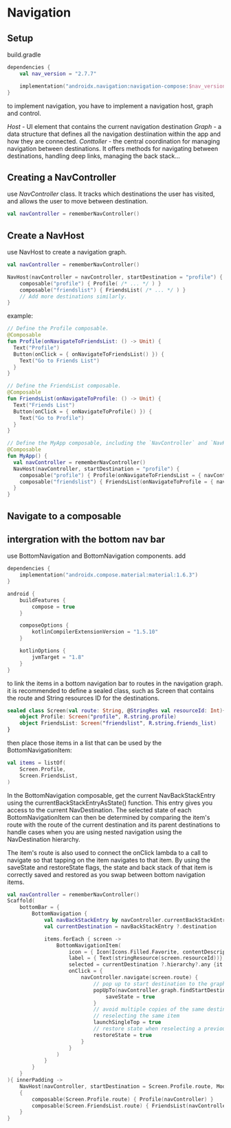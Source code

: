 # Navigation

## **Setup**

build.gradle

```kotlin
dependencies {
    val nav_version = "2.7.7"

    implementation("androidx.navigation:navigation-compose:$nav_version")
}
```

to implement navigation, you have to implement a navigation host, graph and control.

*Host* - UI element that contains the current navigation destination
*Graph* - a data structure that defines all the navigation destiination within the app and how they are connected.
*Conttoller* - the central coordination for managing navigation between destinations. It offers methods for navigating between destinations, handling deep links, managing the back stack...

## **Creating a NavController**

use *NavController* class. It tracks which destinations the user has visited, and allows the user to move between destination.

```kotlin
val navController = rememberNavController()
```

## **Create a NavHost**

use NavHost to create a navigation graph.

```kotlin
val navController = rememberNavController()

NavHost(navController = navController, startDestination = "profile") {
    composable("profile") { Profile( /* ... */ ) }
    composable("friendslist") { FriendsList( /* ... */ ) }
    // Add more destinations similarly.
}
```

example:

```kotlin
// Define the Profile composable.
@Composable
fun Profile(onNavigateToFriendsList: () -> Unit) {
  Text("Profile")
  Button(onClick = { onNavigateToFriendsList() }) {
    Text("Go to Friends List")
  }
}

// Define the FriendsList composable.
@Composable
fun FriendsList(onNavigateToProfile: () -> Unit) {
  Text("Friends List")
  Button(onClick = { onNavigateToProfile() }) {
    Text("Go to Profile")
  }
}

// Define the MyApp composable, including the `NavController` and `NavHost`.
@Composable
fun MyApp() {
  val navController = rememberNavController()
  NavHost(navController, startDestination = "profile") {
    composable("profile") { Profile(onNavigateToFriendsList = { navController.navigate("friendslist") }) }
    composable("friendslist") { FriendsList(onNavigateToProfile = { navController.navigate("profile") }) }
  }
}
```

## **Navigate to a composable**

## intergration with the bottom nav bar

use BottomNavigation and BottomNavigation components.
add

```kotlin
dependencies {
    implementation("androidx.compose.material:material:1.6.3")
}

android {
    buildFeatures {
        compose = true
    }

    composeOptions {
        kotlinCompilerExtensionVersion = "1.5.10"
    }

    kotlinOptions {
        jvmTarget = "1.8"
    }
}
```

to link the items in a bottom navigation bar to routes in the navigation graph. it is recommended to define a sealed class, such as Screen that contains the route and String resources ID for the destinations.

```kotlin
sealed class Screen(val route: String, @StringRes val resourceId: Int){
    object Profile: Screen("profile", R.string.profile)
    object FriendsList: Screen("friendslist", R.string.friends_list)
}
```

then place those items in a list that can be used by the BottomNavigationItem:

```kotlin
val items = listOf(
    Screen.Profile,
    Screen.FriendsList,
)
```

In the BottomNavigation composable, get the current NavBackStackEntry using the currentBackStackEntryAsState() function.
This entry gives you access to the current NavDestination. The selected state of each BottomNavigationItem can then be determined by comparing the item's route with the route of the current destination and its parent destinations to handle cases when you are using nested navigation using the NavDestination hierarchy.

The item's route is also used to connect the onClick lambda to a call to navigate so that tapping on the item navigates to that item. By using the saveState and restoreState flags, the state and back stack of that item is correctly saved and restored as you swap between bottom navigation items.

```kotlin
val navController = rememberNavController()
Scaffold(
    bottomBar = {
        BottomNavigation {
            val navBackStackEntry by navController.currentBackStackEntryAsState()
            val currentDestination = navBackStackEntry ?.destination

            items.forEach { screen ->
                BottomNavigationItem(
                    icon = { Icon(Icons.Filled.Favorite, contentDescription = null)},
                    label = { Text(stringResource(screen.resourceId))},
                    selected = currentDestination ?.hierarchy?.any {it.route == screen.route} == true,
                    onClick = {
                        navController.navigate(screen.route) {
                            // pop up to start destination to the graph to avoid building up a large stack of destinations on the back stack as users select items
                            popUpTo(navController.graph.findStartDestination().id) {
                                saveState = true
                            }
                            // avoid multiple copies of the same destination when
                            // reselecting the same item
                            launchSingleTop = true
                            // restore state when reselecting a previously selected item
                            restoreState = true
                        }
                    }
                )
            }
        }
    }
){ innerPadding ->
    NavHost(navController, startDestination = Screen.Profile.route, Modifier.padding(innerPadding))
    {
        composable(Screen.Profile.route) { Profile(navController) }
        composable(Screen.FriendsList.route) { FriendsList(navController) }
    }
}
```
